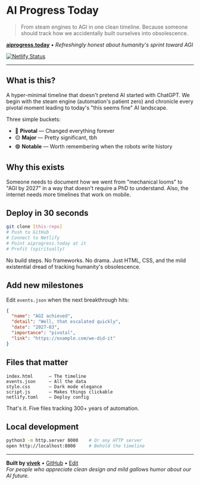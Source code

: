 # AI Progress Today

> From steam engines to AGI in one clean timeline. Because someone should track how we accidentally built ourselves into obsolescence.

**[aiprogress.today](https://aiprogress.today)** • *Refreshingly honest about humanity's sprint toward AGI*

[![Netlify Status](https://api.netlify.com/api/v1/badges/2f6877a9-7ba9-48af-ad80-0d10848ed985/deploy-status)](https://app.netlify.com/projects/ai-progress-today/deploys)

---

## What is this?

A hyper-minimal timeline that doesn't pretend AI started with ChatGPT. We begin with the steam engine (automation's patient zero) and chronicle every pivotal moment leading to today's "this seems fine" AI landscape.

Three simple buckets:
- 🔴 **Pivotal** — Changed everything forever
- 🟡 **Major** — Pretty significant, tbh  
- 🟢 **Notable** — Worth remembering when the robots write history

## Why this exists

Someone needs to document how we went from "mechanical looms" to "AGI by 2027" in a way that doesn't require a PhD to understand. Also, the internet needs more timelines that work on mobile.

## Deploy in 30 seconds

```bash
git clone [this-repo]
# Push to GitHub
# Connect to Netlify  
# Point aiprogress.today at it
# Profit (spiritually)
```

No build steps. No frameworks. No drama. Just HTML, CSS, and the mild existential dread of tracking humanity's obsolescence.

## Add new milestones

Edit `events.json` when the next breakthrough hits:

```json
{
  "name": "AGI achieved", 
  "detail": "Well, that escalated quickly",
  "date": "2027-03",
  "importance": "pivotal",
  "link": "https://example.com/we-did-it"
}
```

## Files that matter

```
index.html      — The timeline
events.json     — All the data
style.css       — Dark mode elegance
script.js       — Makes things clickable
netlify.toml    — Deploy config
```

That's it. Five files tracking 300+ years of automation.

## Local development

```bash
python3 -m http.server 8000    # Or any HTTP server
open http://localhost:8000     # Behold the timeline
```

---

**Built by [vivek](https://vivekkaushal.com)** • [GitHub](https://github.com/kaushalvivek/ai-progress-today) • [Edit](https://github.com/kaushalvivek/ai-progress-today/edit/main/README.md)  
*For people who appreciate clean design and mild gallows humor about our AI future.*